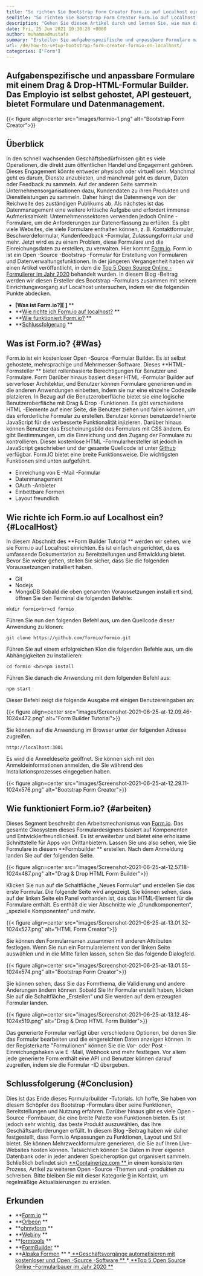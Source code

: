 ```yaml
---
title: "So richten Sie Bootstrap Form Creator Form.io auf Localhost ein" 
seoTitle: "So richten Sie Bootstrap Form Creator Form.io auf Localhost ein" 
description: "Gehen Sie diesen Artikel durch und lernen Sie, wie man das Äußer auf Localhost einrichtet. Dieser Bootstrap Form Creator ist kostenlos, erweiterbar und bietet Integrationen von Drittanbietern." 
date: Fri, 25 Jun 2021 10:30:28 +0000
author: muhammadmustafa
summary: "Erstellen Sie aufgabenspezifische und anpassbare Formulare mit einem Drag & Drop-HTML-Formularbuilder. Das Employio ist selbst gehostet, API gesteuert, bietet Formulare und Datenmanagement." 
url: /de/how-to-setup-bootstrap-form-creator-formio-on-localhost/
categories: ['Form']
---
```


## Aufgabenspezifische und anpassbare Formulare mit einem Drag & Drop-HTML-Formular Builder. Das Employio ist selbst gehostet, API gesteuert, bietet Formulare und Datenmanagement.

{{< figure align=center src="images/formio-1.png" alt="Bootstrap Form Creator">}}


## **Überblick**
In den schnell wachsenden Geschäftsbedürfnissen gibt es viele Operationen, die direkt zum öffentlichen Handel und Engagement gehören. Dieses Engagement könnte entweder physisch oder virtuell sein. Manchmal geht es darum, Dienste anzubieten, und manchmal geht es darum, Daten oder Feedback zu sammeln. Auf der anderen Seite sammeln Unternehmensorganisationen dazu, Kundendaten zu ihren Produkten und Dienstleistungen zu sammeln. Daher hängt die Datenmenge von der Reichweite des zuständigen Publikums ab. Als nächstes ist das Datenmanagement eine weitere kritische Aufgabe und erfordert immense Aufmerksamkeit.
Unternehmenssektoren verwenden jedoch Online -Formulare, um die Anforderungen zur Datenerfassung zu erfüllen. Es gibt viele Websites, die viele Formulare enthalten können, z. B. Kontaktformular, Beschwerdeformular, Kundenfeedback -Formular, Zulassungsformular und mehr. Jetzt wird es zu einem Problem, diese Formulare und die Einreichungsdaten zu erstellen, zu verwalten. Hier kommt [Form.io][1]. Form.io ist ein Open -Source -Bootstrap -Formular für Erstellung von Formularen und Datenverwaltungsfunktionen. In der jüngeren Vergangenheit haben wir einen Artikel veröffentlicht, in dem die [Top 5 Open Source Online -Formulierer im Jahr 2020][2] behandelt wurden. In diesem Blog -Beitrag werden wir diesen Ersteller des Bootstrap -Formulars zusammen mit seinem Einrichtungsvorgang auf Localhost untersuchen, indem wir die folgenden Punkte abdecken.
  * **[Was ist Form.io?][ ]** **
  * **[Wie richte ich Form.io auf localhost?][4] ** 
  * **[Wie funktioniert Form.io?][5] ** 
  * **[Schlussfolgerung][6] ** 

## Was ist Form.io?   {#Was}
Form.io ist ein kostenloser Open -Source -Formular Builder. Es ist selbst gehostete, mehrsprachige und Mehrmesser-Software. Dieses  **HTML-Formsteller **  bietet rollenbasierte Berechtigungen für Benutzer und Formulare. Form Darüber hinaus basiert dieser HTML -Formular Builder auf serverloser Architektur, und Benutzer können Formulare generieren und in die anderen Anwendungen einbetten, indem sie nur eine einzelne Codezeile platzieren. In Bezug auf die Benutzeroberfläche bietet sie eine logische Benutzeroberfläche mit Drag & Drop -Funktionen. Es gibt verschiedene HTML -Elemente auf einer Seite, die Benutzer ziehen und fallen können, um das erforderliche Formular zu erstellen. Benutzer können benutzerdefinierte JavaScript für die verbesserte Funktionalität injizieren. Darüber hinaus können Benutzer das Erscheinungsbild des Formulars mit CSS ändern. Es gibt Bestimmungen, um die Einreichung und den Zugang der Formulare zu kontrollieren. Dieser kostenlose HTML -Formularhersteller ist jedoch in JavaScript geschrieben und der gesamte Quellcode ist unter [Github][7] verfügbar.
Form.IO bietet eine breite Funktionsweise. Die wichtigsten Funktionen sind unten aufgeführt.
  * Einreichung von E -Mail -Formular
  * Datenmanagement
  * OAuth -Anbieter
  * Einbettbare Formen
  * Layout freundlich

## Wie richte ich Form.io auf Localhost ein?   {#LocalHost}
In diesem Abschnitt des  **Form Builder Tutorial **  werden wir sehen, wie sie Form.io auf Localhost einrichten. Es ist einfach eingerichtet, da es umfassende Dokumentation zu Bereitstellungen und Entwicklung bietet.
Bevor Sie weiter gehen, stellen Sie sicher, dass Sie die folgenden Voraussetzungen installiert haben.
  * Git
  * Nodejs
  * MongoDB
Sobald die oben genannten Voraussetzungen installiert sind, öffnen Sie den Terminal die folgenden Befehle:
```
mkdir formio<br>cd formio
```
Führen Sie nun den folgenden Befehl aus, um den Quellcode dieser Anwendung zu klonen:
```
git clone https://github.com/formio/formio.git
```
Führen Sie auf einem erfolgreichen Klon die folgenden Befehle aus, um die Abhängigkeiten zu installieren:
```
cd formio <br>npm install
```
Führen Sie danach die Anwendung mit dem folgenden Befehl aus:
```
npm start 
```
Dieser Befehl zeigt die folgende Ausgabe mit einigen Benutzereingaben an:

{{< figure align=center src="images/Screenshot-2021-06-25-at-12.09.46-1024x472.png" alt="Form Builder Tutorial">}}

Sie können auf die Anwendung im Browser unter der folgenden Adresse zugreifen.
```
http://localhost:3001 
```
Es wird die Anmeldeseite geöffnet. Sie können sich mit den Anmeldeinformationen anmelden, die Sie während des Installationsprozesses eingegeben haben.

{{< figure align=center src="images/Screenshot-2021-06-25-at-12.29.11-1024x576.png" alt="Bootstrap Form Creator">}}


## Wie funktioniert Form.io?   {#arbeiten}
Dieses Segment beschreibt den Arbeitsmechanismus von [Form.io][1]. Das gesamte Ökosystem dieses Formulardesigners basiert auf Komponenten und Entwicklerfreundlichkeit. Es ist erweiterbar und bietet eine erholsame Schnittstelle für Apps von Drittanbietern. Lassen Sie uns also sehen, wie Sie Formulare in diesem  **Formbuilder **  erstellen.
Nach dem Anmeldung landen Sie auf der folgenden Seite.

{{< figure align=center src="images/Screenshot-2021-06-25-at-12.57.18-1024x487.png" alt="Drag & Drop HTML Form Builder">}}

Klicken Sie nun auf die Schaltfläche „Neues Formular“ und erstellen Sie das erste Formular. Die folgende Seite wird angezeigt. Sie können sehen, dass auf der linken Seite ein Panel vorhanden ist, das das HTML-Element für die Formulare enthält. Es enthält die vier Abschnitte wie „Grundkomponenten“, „spezielle Komponenten“ und mehr.

{{< figure align=center src="images/Screenshot-2021-06-25-at-13.01.32-1024x527.png" alt="HTML Form Creator">}}

Sie können den Formularnamen zusammen mit anderen Attributen festlegen. Wenn Sie nun ein Formularelement von der linken Seite auswählen und in die Mitte fallen lassen, sehen Sie das folgende Dialogfeld.

{{< figure align=center src="images/Screenshot-2021-06-25-at-13.01.55-1024x574.png" alt="Bootstrap Form Creator">}}

Sie können sehen, dass Sie das Formthema, die Validierung und andere Änderungen ändern können. Sobald Sie Ihr Formular erstellt haben, klicken Sie auf die Schaltfläche „Erstellen“ und Sie werden auf dem erzeugten Formular landen.

{{< figure align=center src="images/Screenshot-2021-06-25-at-13.12.48-1024x519.png" alt="Drag & Drop HTML Form Builder">}}

Das generierte Formular verfügt über verschiedene Optionen, bei denen Sie das Formular bearbeiten und die eingereichten Daten anzeigen können. In der Registerkarte "Formulionen" können Sie die Vor- oder Post -Einreichungshaken wie E -Mail, Webhook und mehr festlegen. Vor allem jede generierte Form enthält eine API und Benutzer können darauf zugreifen, indem sie die Formular -ID übergeben.

## Schlussfolgerung   {#Conclusion}
Dies ist das Ende dieses Formularbuilder -Tutorials. Ich hoffe, Sie haben von diesem Schöpfer des Bootstrap -Formulars über seine Funktionen, Bereitstellungen und Nutzung erfahren. Darüber hinaus gibt es viele Open -Source -Formbauer, die eine breite Palette von Funktionen bieten. Es ist jedoch sehr wichtig, das beste Produkt auszuwählen, das Ihre Geschäftsanforderungen erfüllt. In diesem Blog -Beitrag haben wir daher festgestellt, dass Form.io Anpassungen zu Funktionen, Layout und Stil bietet. Sie können Mehrzweckformulare generieren, die Sie auf Ihren Live-Websites hosten können. Tatsächlich können Sie Daten in Ihrer eigenen Datenbank oder in jeder anderen Speicheroption gut organisiert sammeln.
Schließlich befindet sich [ **Containerize.com ** ][8] in einem konsistenten Prozess, Artikel zu weiteren Open -Source -Themen und -produkten zu schreiben. Bitte bleiben Sie mit dieser Kategorie [9][9] in Kontakt, um regelmäßige Aktualisierungen zu erzielen.

## Erkunden
  * **[Form.io][1] ** 
  * **[Orbeon][10] ** 
  * **[ohmyform][11] ** 
  * **[Webiny][12] ** 
  * **[formtools][13] ** 
  * **[FormBuilder][14] ** 
  * **[Alpaka Formen][15] ** 
  *[ **Geschäftsvorgänge automatisieren mit kostenloser und Open -Source -Software ** ][16]
  *[ **Top 5 Open Source Online -Formularbauer im Jahr 2020 ** ][2]

  
[1]: https://products.containerize.com/form/formio/
[2]: https://blog.containerize.com/form/top-5-open-source-online-form-builders-in-year-2020/
[3]: #what
[4]: #localhost
[5]: #work
[6]: #Conclusion
[7]: https://github.com/formio/formio
[8]: https://www.containerize.com/
[9]: https://products.containerize.com/form/
[10]: https://products.containerize.com/form/orbeon/
[11]: https://products.containerize.com/form/ohmyform/
[12]: https://products.containerize.com/form/webiny/
[13]: https://products.containerize.com/form/formtools/
[14]: https://products.containerize.com/form/formbuilder/
[15]: https://products.containerize.com/form/alpaca/
[16]: https://blog.containerize.com/blogging/automate-business-operations-using-open-source-software/
